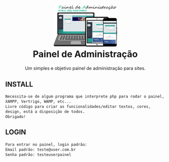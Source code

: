 <h1 align="center"> 
<img src="https://github.com/ndesigner/PainelDeAdministracao/blob/master/painel/assets/images/arte.png" width="200" alt="Painel">
<br>
<b>Painel de Administração</b>
</h1>
<p align="center">Um simples e objetivo painel de administração para sites.</p>

## INSTALL
```
Necessita-se de algum programa que interprete php para rodar o painel, XAMPP, Vertrigo, WAMP, etc...
Livre código para criar as funcionalidades/editar textos, cores, design, está a disposição de todos.
Obrigado!
```
## LOGIN
```
Para entrar no painel, login padrão:
Email padrão: teste@user.com.br
Senha padrão: testeuserpainel
```
